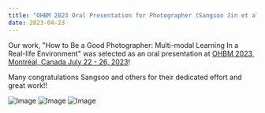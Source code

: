 ```yaml
---
title: "OHBM 2023 Oral Presentation for Photographer (Sangsoo Jin et al.)"
date: 2023-04-23 
---
```


Our work, "How to Be a Good Photographer: Multi-modal Learning In a Real-life Environment" was selected as an oral presentation at [OHBM 2023, Montréal, Canada July 22 - 26, 2023](https://www.humanbrainmapping.org/i4a/pages/index.cfm?pageid=4114)! 

Many congratulations Sangsoo and others for their dedicated effort and great work!! 

![Image](//bspl.korea.ac.kr/Board/Lab_News/2023/OHBM2023_Oral_Photographer.png)
![Image](//bspl.korea.ac.kr/Board/Lab_News/2023/OHBM/SSJ_ohbm2023_present_01.jpg)
![Image](//bspl.korea.ac.kr/Board/Lab_News/2023/OHBM/SSJ_ohbm2023_present_02.jpg)
